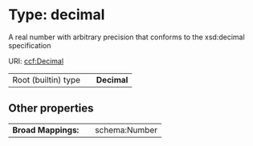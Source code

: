 
# Type: decimal

A real number with arbitrary precision that conforms to the xsd:decimal specification

URI: [ccf:Decimal](http://purl.org/ccf/Decimal)

|  |  |  |
| --- | --- | --- |
| Root (builtin) type | | **Decimal** |

## Other properties

|  |  |  |
| --- | --- | --- |
| **Broad Mappings:** | | schema:Number |
